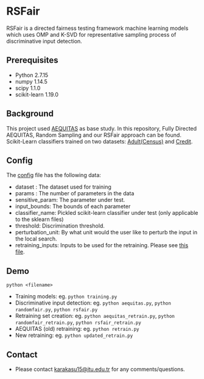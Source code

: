 # RSFair

RSFair is a directed fairness testing framework machine learning models which uses OMP and K-SVD for representative sampling process of discriminative input detection. 

## Prerequisites

* Python 2.7.15
* numpy 1.14.5
* scipy 1.1.0
* scikit-learn 1.19.0

## Background
This project used [AEQUITAS](https://github.com/sakshiudeshi/Aequitas) as base study. In this repository, Fully Directed AEQUITAS, Random Sampling and our RSFair approach can be found. 
Scikit-Learn classifiers trained on two datasets: [Adult(Census)](http://archive.ics.uci.edu/ml/datasets/Adult) and [Credit](http://archive.ics.uci.edu/dataset/144/statlog+german+credit+data).

## Config
The [config](config.py) file has the following data:

* dataset : The dataset used for training
* params : The number of parameters in the data
* sensitive_param: The parameter under test.
* input_bounds: The bounds of each parameter
* classifier_name: Pickled scikit-learn classifier under test (only applicable to the sklearn files)
* threshold: Discrimination threshold.
* perturbation_unit: By what unit would the user like to perturb the input in the local search.
* retraining_inputs: Inputs to be used for the retraining. Please see [this file](Retrain_Example_File.txt).

## Demo
`python <filename>`

* Training models:  eg. `python training.py`
* Discriminative input detection: eg. `python aequitas.py`,  `python randomfair.py`,  `python rsfair.py`
* Retraining set creation: eg. `python aequitas_retrain.py`,  `python randomfair_retrain.py`,  `python rsfair_retrain.py`
* AEQUITAS (old) retraining: eg. `python retrain.py`
* New retraining: eg. `python updated_retrain.py`

## Contact
* Please contact karakasu15@itu.edu.tr for any comments/questions.
